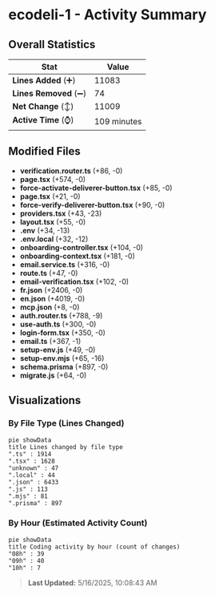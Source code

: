 # ecodeli-1 - Activity Summary 

## Overall Statistics

| Stat                   | Value                                                             |
| ---------------------- | ----------------------------------------------------------------- |
| **Lines Added** (➕)   | 11083                                          |
| **Lines Removed** (➖) | 74                                        |
| **Net Change** (↕)    | 11009                |
| **Active Time** (⌚)   | 109 minutes |


## Modified Files
- **verification.router.ts** (+86, -0)
- **page.tsx** (+574, -0)
- **force-activate-deliverer-button.tsx** (+85, -0)
- **page.tsx** (+21, -0)
- **force-verify-deliverer-button.tsx** (+90, -0)
- **providers.tsx** (+43, -23)
- **layout.tsx** (+55, -0)
- **.env** (+34, -13)
- **.env.local** (+32, -12)
- **onboarding-controller.tsx** (+104, -0)
- **onboarding-context.tsx** (+181, -0)
- **email.service.ts** (+316, -0)
- **route.ts** (+47, -0)
- **email-verification.tsx** (+102, -0)
- **fr.json** (+2406, -0)
- **en.json** (+4019, -0)
- **mcp.json** (+8, -0)
- **auth.router.ts** (+788, -9)
- **use-auth.ts** (+300, -0)
- **login-form.tsx** (+350, -0)
- **email.ts** (+367, -1)
- **setup-env.js** (+49, -0)
- **setup-env.mjs** (+65, -16)
- **schema.prisma** (+897, -0)
- **migrate.js** (+64, -0)

## Visualizations

### By File Type (Lines Changed)

```mermaid
pie showData
title Lines changed by file type
".ts" : 1914
".tsx" : 1628
"unknown" : 47
".local" : 44
".json" : 6433
".js" : 113
".mjs" : 81
".prisma" : 897
```

### By Hour (Estimated Activity Count)

```mermaid
pie showData
title Coding activity by hour (count of changes)
"08h" : 39
"09h" : 40
"10h" : 7
```


> **Last Updated:** 5/16/2025, 10:08:43 AM